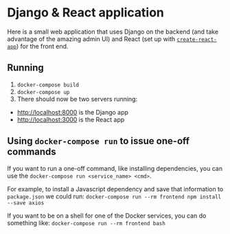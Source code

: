 # Django & React application

Here is a small web application that uses Django on the backend (and take advantage of the amazing admin UI) and React (set up with [`create-react-app`](https://npm.im/create-react-app)) for the front end.

## Running

1. `docker-compose build`
1. `docker-compose up`
1. There should now be two servers running:
  - [http://localhost:8000](http://localhost:8000) is the Django app
  - [http://localhost:3000](http://localhost:3000) is the React app

## Using `docker-compose run` to issue one-off commands

If you want to run a one-off command, like installing dependencies, you can use the `docker-compose run <service_name> <cmd>`.

For example, to install a Javascript dependency and save that information to `package.json` we could run:
`docker-compose run --rm frontend npm install --save axios`

If you want to be on a shell for one of the Docker services, you can do something like:
`docker-compose run --rm frontend bash`

